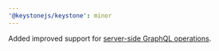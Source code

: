 ```yaml
---
'@keystonejs/keystone': minor
---
```


Added improved support for [server-side GraphQL operations](/docs/discussions/server-side-graphql.md).
